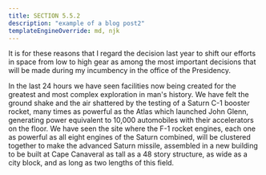 ```yaml
---
title: SECTION 5.5.2
description: "example of a blog post2"
templateEngineOverride: md, njk
---
```


It is for these reasons that I regard the decision last year to shift our efforts in space from low to high gear as among the most important decisions that will be made during my incumbency in the office of the Presidency.


In the last 24 hours we have seen facilities now being created for the greatest and most complex exploration in man's history. We have felt the ground shake and the air shattered by the testing of a Saturn C-1 booster rocket, many times as powerful as the Atlas which launched John Glenn, generating power equivalent to 10,000 automobiles with their accelerators on the floor. We have seen the site where the F-1 rocket engines, each one as powerful as all eight engines of the Saturn combined, will be clustered together to make the advanced Saturn missile, assembled in a new building to be built at Cape Canaveral as tall as a 48 story structure, as wide as a city block, and as long as two lengths of this field.